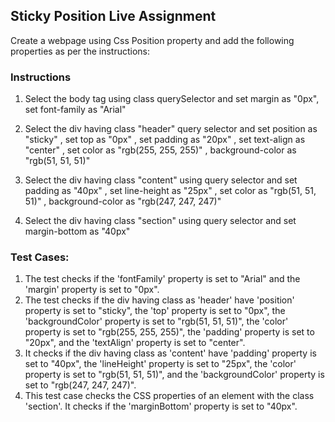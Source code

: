 ## Sticky Position Live Assignment

Create a webpage using Css Position property and add the following properties as per the instructions:

### Instructions

1. Select the body tag using class querySelector and set margin as "0px", set font-family as "Arial"

2. Select the div having class "header" query selector and set position as "sticky"
, set top as "0px"
, set padding as "20px"
, set text-align as "center"
, set color as "rgb(255, 255, 255)"
, background-color as "rgb(51, 51, 51)"

3. Select the div having class "content" using query selector and set padding as "40px"
, set line-height as "25px"
, set color as "rgb(51, 51, 51)"
, background-color as "rgb(247, 247, 247)"

4. Select the div having class "section" using query selector and set margin-bottom as "40px"


### Test Cases:

1. The test checks if the 'fontFamily' property is set to "Arial" and the 'margin' property is set to "0px".
2. The test checks if the div having class as 'header' have 'position' property is set to "sticky", the 'top' property is set to "0px", the 'backgroundColor' property is set to "rgb(51, 51, 51)", the 'color' property is set to "rgb(255, 255, 255)", the 'padding' property is set to "20px", and the 'textAlign' property is set to "center".
3. It checks if the div having class as 'content' have 'padding' property is set to "40px", the 'lineHeight' property is set to "25px", the 'color' property is set to "rgb(51, 51, 51)", and the 'backgroundColor' property is set to "rgb(247, 247, 247)".
4. This test case checks the CSS properties of an element with the class 'section'. It checks if the 'marginBottom' property is set to "40px".